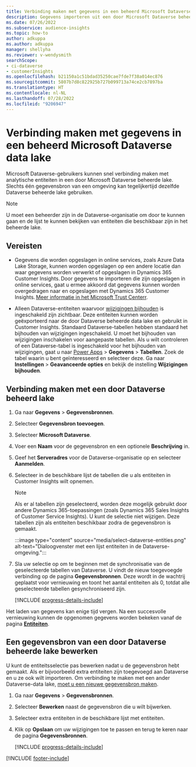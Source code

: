 ```yaml
---
title: Verbinding maken met gegevens in een beheerd Microsoft Dataverse data lake
description: Gegevens importeren uit een door Microsoft Dataverse beheerd data lake.
ms.date: 07/26/2022
ms.subservice: audience-insights
ms.topic: how-to
author: adkuppa
ms.author: adkuppa
manager: shellyha
ms.reviewer: v-wendysmith
searchScope:
- ci-dataverse
- customerInsights
ms.openlocfilehash: b21150a1c51bdad35250cae7fde7f38a014ec876
ms.sourcegitcommit: 5807b7d8c822925b727b099713a74ce2cb7897ba
ms.translationtype: HT
ms.contentlocale: nl-NL
ms.lasthandoff: 07/28/2022
ms.locfileid: "9206947"
---
```

# <a name="connect-to-data-in-a-microsoft-dataverse-managed-data-lake"></a>Verbinding maken met gegevens in een beheerd Microsoft Dataverse data lake

Microsoft Dataverse-gebruikers kunnen snel verbinding maken met analytische entiteiten in een door Microsoft Dataverse beheerde lake. Slechts één gegevensbron van een omgeving kan tegelijkertijd dezelfde Dataverse beheerde lake gebruiken.

> [!NOTE]
> U moet een beheerder zijn in de Dataverse-organisatie om door te kunnen gaan en de lijst te kunnen bekijken van entiteiten die beschikbaar zijn in het beheerde lake.

## <a name="prerequisites"></a>Vereisten

- Gegevens die worden opgeslagen in online services, zoals Azure Data Lake Storage, kunnen worden opgeslagen op een andere locatie dan waar gegevens worden verwerkt of opgeslagen in Dynamics 365 Customer Insights. Door gegevens te importeren die zijn opgeslagen in online services, gaat u ermee akkoord dat gegevens kunnen worden overgedragen naar en opgeslagen met Dynamics 365 Customer Insights. [Meer informatie in het Microsoft Trust Centerr](https://www.microsoft.com/trust-center).

- Alleen Dataverse-entiteiten waarvoor [wijzigingen bijhouden](/power-platform/admin/enable-change-tracking-control-data-synchronization) is ingeschakeld zijn zichtbaar. Deze entiteiten kunnen worden geëxporteerd naar de door Dataverse beheerde data lake en gebruikt in Customer Insights. Standaard Dataverse-tabellen hebben standaard het bijhouden van wijzigingen ingeschakeld. U moet het bijhouden van wijzigingen inschakelen voor aangepaste tabellen. Als u wilt controleren of een Dataverse-tabel is ingeschakeld voor het bijhouden van wijzigingen, gaat u naar [Power Apps](https://make.powerapps.com) > **Gegevens** > **Tabellen**. Zoek de tabel waarin u bent geïnteresseerd en selecteer deze. Ga naar **Instellingen** > **Geavanceerde opties** en bekijk de instelling **Wijzigingen bijhouden**.

## <a name="connect-to-a-dataverse-managed-lake"></a>Verbinding maken met een door Dataverse beheerd lake

1. Ga naar **Gegevens** > **Gegevensbronnen**.

1. Selecteer **Gegevensbron toevoegen**.

1. Selecteer **Microsoft Dataverse**.

1. Voer een **Naam** voor de gegevensbron en een optionele **Beschrijving** in.

1. Geef het **Serveradres** voor de Dataverse-organisatie op en selecteer **Aanmelden**.

1. Selecteer in de beschikbare lijst de tabellen die u als entiteiten in Customer Insights wilt opnemen.

   > [!NOTE]
   > Als er al tabellen zijn geselecteerd, worden deze mogelijk gebruikt door andere Dynamics 365-toepassingen (zoals Dynamics 365 Sales Insights of Customer Service Insights). U kunt de selectie niet wijzigen. Deze tabellen zijn als entiteiten beschikbaar zodra de gegevensbron is gemaakt.

    :::image type="content" source="media/select-dataverse-entities.png" alt-text="Dialoogvenster met een lijst entiteiten in de Dataverse-omgeving.":::

1. Sla uw selectie op om te beginnen met de synchronisatie van de geselecteerde tabellen van Dataverse. U vindt de nieuw toegevoegde verbinding op de pagina **Gegevensbronnen**. Deze wordt in de wachtrij geplaatst voor vernieuwing en toont het aantal entiteiten als 0, totdat alle geselecteerde tabellen gesynchroniseerd zijn.

   [!INCLUDE [progress-details-include](includes/progress-details-pane.md)]

Het laden van gegevens kan enige tijd vergen. Na een succesvolle vernieuwing kunnen de opgenomen gegevens worden bekeken vanaf de pagina [**Entiteiten**](entities.md).

## <a name="edit-a-dataverse-managed-lake-data-source"></a>Een gegevensbron van een door Dataverse beheerde lake bewerken

U kunt de entiteitsselectie pas bewerken nadat u de gegevensbron hebt gemaakt. Als er bijvoorbeeld extra entiteiten zijn toegevoegd aan Dataverse en u ze ook wilt importeren.
Om verbinding te maken met een ander Dataverse-data lake, [moet u een nieuwe gegevensbron maken](#connect-to-a-dataverse-managed-lake).

1. Ga naar **Gegevens** > **Gegevensbronnen**.

1. Selecteer **Bewerken** naast de gegevensbron die u wilt bijwerken.

1. Selecteer extra entiteiten in de beschikbare lijst met entiteiten.

1. Klik op **Opslaan** om uw wijzigingen toe te passen en terug te keren naar de pagina **Gegevensbronnen**.

   [!INCLUDE [progress-details-include](includes/progress-details-pane.md)]

[!INCLUDE [footer-include](includes/footer-banner.md)]
